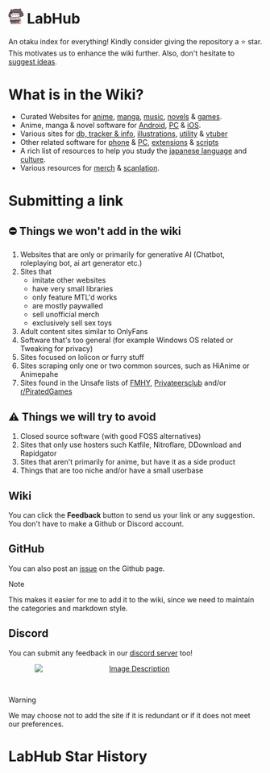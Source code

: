 # <img src="/docs/public/asset/inaread.png" width="30px"> LabHub

An otaku index for everything! Kindly consider giving the repository a ⭐ star. This motivates us to
enhance the wiki further. Also, don't hesitate to [suggest ideas](#submitting-a-link).

# What is in the Wiki?

- Curated Websites for [anime](https://labhub.io/websites#anime),
  [manga](https://labhub.io/websites#manga), [music](https://labhub.io/music),
  [novels](https://labhub.io/websites#novels) & [games](https://labhub.io/games).
- Anime, manga & novel software for [Android](https://labhub.io/software#android),
  [PC](https://labhub.io/software#pc) & [iOS](https://labhub.io/software#ios).
- Various sites for [db, tracker & info](https://labhub.io/misc#info),
  [illustrations](https://labhub.io/misc#illustrations),
  [utility](https://labhub.io/misc#utility) & [vtuber](https://labhub.io/vtuber)
- Other related software for [phone](https://labhub.io/tools#phone) &
  [PC](https://labhub.io/tools#pc), [extensions](https://labhub.io/tools#extensions) &
  [scripts](https://labhub.io/tools#scripts)
- A rich list of resources to help you study the
  [japanese language](https://labhub.io/japan/language) and
  [culture](https://labhub.io/japan/culture).
- Various resources for [merch](https://labhub.io/merch) &
  [scanlation](https://labhub.io/scanlation).

# Submitting a link

## ⛔️ Things we won't add in the wiki

1. Websites that are only or primarily for generative AI (Chatbot, roleplaying bot, ai art generator
   etc.)
2. Sites that
   - imitate other websites
   - have very small libraries
   - only feature MTL'd works
   - are mostly paywalled
   - sell unofficial merch
   - exclusively sell sex toys
3. Adult content sites similar to OnlyFans
4. Software that's too general (for example Windows OS related or Tweaking for privacy)
5. Sites focused on lolicon or furry stuff
6. Sites scraping only one or two common sources, such as HiAnime or Animepahe
7. Sites found in the Unsafe lists of [FMHY](https://fmhy.net/unsafesites), [Privateersclub](https://megathread.pages.dev/unsafe) and/or [r/PiratedGames](https://rentry.org/pgames#untrusted-sites)

## ⚠️ Things we will try to avoid

1. Closed source software (with good FOSS alternatives)
2. Sites that only use hosters such Katfile, Nitroflare, DDownload and Rapidgator
3. Sites that aren't primarily for anime, but have it as a side product
4. Things that are too niche and/or have a small userbase

## Wiki

You can click the **Feedback** button to send us your link or any suggestion. You don't have to make
a Github or Discord account.

## GitHub

You can also post an [issue](https://github.com/Hakired/Lab/issues/new) on the Github page.

> [!NOTE]
> This makes it easier for me to add it to the wiki, since we need to maintain the categories and markdown style.


## Discord

You can submit any feedback in our [discord server](https://discord.gg/vShRGx8ZBC) too!

<p align="center">
  <a href="https://discord.gg/vShRGx8ZBC">
    <img src="https://invidget.switchblade.xyz/vShRGx8ZBC" alt="Image Description" style="width: 400px; display: block; margin: 0 auto;">
  </a>
</p>

<br/>

> [!Warning]  
> We may choose not to add the site if it is redundant or if it does not meet our preferences.

# LabHub Star History
